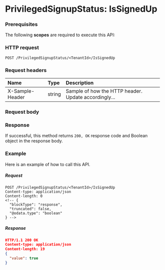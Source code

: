 # PrivilegedSignupStatus: IsSignedUp


### Prerequisites
The following **scopes** are required to execute this API: 
### HTTP request
<!-- { "blockType": "ignored" } -->
```http
POST /PrivilegedSignupStatus/<TenantId>/IsSignedUp

```
### Request headers
| Name       | Type | Description|
|:---------------|:--------|:----------|
| X-Sample-Header  | string  | Sample of how the HTTP header. Update accordingly...|

### Request body

### Response
If successful, this method returns `200, OK` response code and Boolean object in the response body.

### Example
Here is an example of how to call this API.
##### Request
<!-- {
  "blockType": "request",
  "name": "privilegedsignupstatus_issignedup"
}-->
```http
POST /PrivilegedSignupStatus/<TenantId>/IsSignedUp
Content-type: application/json
Content-length: 0
<!-- {
  "blockType": "response",
  "truncated": false,
  "@odata.type": "boolean"
} -->
```
##### Response
```json
HTTP/1.1 200 OK
Content-type: application/json
Content-length: 19
{
  "value": true
}
```

<!-- uuid: 100fd2b2-1d3b-4f2a-94a2-fc2b1378d790
2015-10-16 09:34:59 UTC -->
<!-- {
  "type": "#page.annotation",
  "description": "PrivilegedSignupStatus: IsSignedUp",
  "keywords": "",
  "section": "documentation",
  "tocPath": ""
}-->
